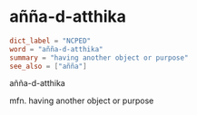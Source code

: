 # añña-d-atthika

``` toml
dict_label = "NCPED"
word = "añña-d-atthika"
summary = "having another object or purpose"
see_also = ["añña"]
```

añña\-d\-atthika

mfn. having another object or purpose

